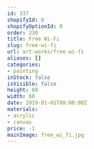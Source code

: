 ```yaml
---
id: 337
shopifyId: 0
shopifyOptionId: 0
order: 230
title: Free Wi-Fi
slug: free-wi-fi
url: art-works/free-wi-fi
aliases: []
categories:
- painting
inStock: false
isVisible: false
height: 60
width: 60
date: 2019-01-01T00:00:00Z
materials:
- acrylic
- canvas
price: -1
mainImage: free_wi_fi.jpg
---
```

